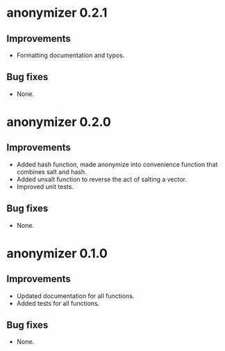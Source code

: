 # anonymizer 0.2.1

## Improvements

* Formatting documentation and typos.
  
## Bug fixes

* None.

# anonymizer 0.2.0

## Improvements

* Added hash function, made anonymize into convenience function that combines salt and hash.
* Added unsalt function to reverse the act of salting a vector.
* Improved unit tests.
  
## Bug fixes

* None.

# anonymizer 0.1.0

## Improvements

* Updated documentation for all functions.
* Added tests for all functions.
  
## Bug fixes

* None.

